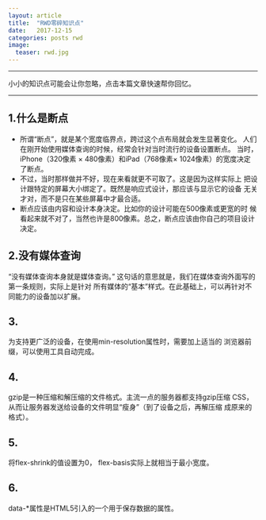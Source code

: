 ```yaml
---
layout: article
title:  "RWD零碎知识点"
date:   2017-12-15
categories: posts rwd
image:
  teaser: rwd.jpg
---
```

---
小小的知识点可能会让你忽略，点击本篇文章快速帮你回忆。

--------
## 1.什么是断点
* 所谓“断点”，就是某个宽度临界点，跨过这个点布局就会发生显著变化。
人们在刚开始使用媒体查询的时候，经常会针对当时流行的设备设置断点。
当时， iPhone（320像素 × 480像素）和iPad（768像素× 1024像素）的宽度决定
了断点。
* 不过，当时那样做并不好，现在来看就更不可取了。这是因为这样实际上
把设计跟特定的屏幕大小绑定了。既然是响应式设计，那应该与显示它的设备
无关才对，而不是只在某些屏幕中才最合适。
* 断点应该由内容和设计本身决定。比如你的设计可能在500像素或更宽的时
候看起来就不对了，当然也许是800像素。总之，断点应该由你自己的项目设计
决定。

## 2.没有媒体查询
“没有媒体查询本身就是媒体查询。”
这句话的意思就是，我们在媒体查询外面写的第一条规则，实际上是针对
所有媒体的“基本”样式。在此基础上，可以再针对不同能力的设备加以扩展。

## 3.
为支持更广泛的设备，在使用min-resolution属性时，需要加上适当的
浏览器前缀，可以使用工具自动完成。

## 4.
gzip是一种压缩和解压缩的文件格式。主流一点的服务器都支持gzip压缩
CSS，从而让服务器发送给设备的文件明显“瘦身”（到了设备之后，再解压缩
成原来的格式）。

## 5.
将flex-shrink的值设置为0， flex-basis实际上就相当于最小宽度。

## 6.
data-*属性是HTML5引入的一个用于保存数据的属性。

